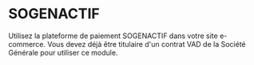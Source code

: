 # SOGENACTIF

Utilisez la plateforme de paiement SOGENACTIF dans votre site e-commerce. Vous devez déjà être titulaire d'un contrat VAD de la Société Générale pour utiliser ce module.
